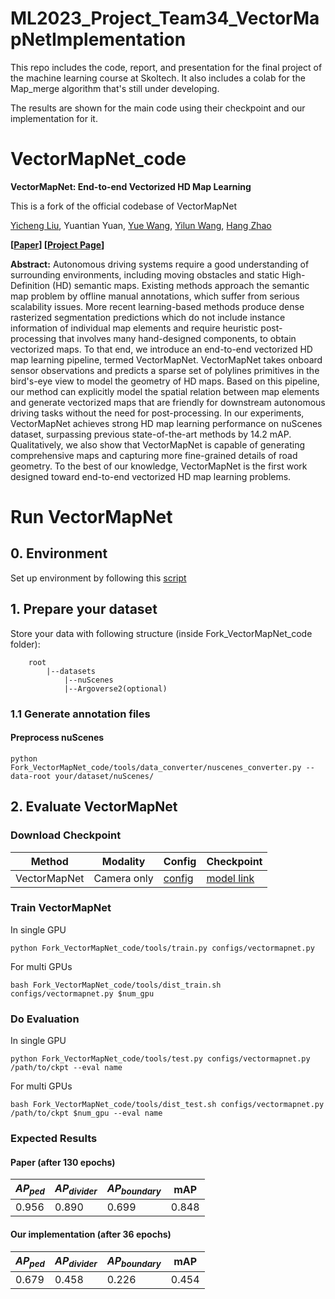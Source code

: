 # ML2023_Project_Team34_VectorMapNetImplementation
This repo includes the code, report, and presentation for the final project of the machine learning course at Skoltech. It also includes a colab for the Map_merge algorithm that's still under developing. 

The results are shown for the main code using their checkpoint and our implementation for it. 


# VectorMapNet_code
**VectorMapNet: End-to-end Vectorized HD Map Learning**

This is a fork of the official codebase of VectorMapNet


[Yicheng Liu](https://scholar.google.com/citations?user=vRmsgQUAAAAJ&hl=zh-CN), Yuantian Yuan, [Yue Wang](https://people.csail.mit.edu/yuewang/), [Yilun Wang](https://scholar.google.com.hk/citations?user=nUyTDosAAAAJ&hl=en/), [Hang Zhao](http://people.csail.mit.edu/hangzhao/)


**[[Paper](https://arxiv.org/pdf/2206.08920.pdf)] [[Project Page](https://tsinghua-mars-lab.github.io/vectormapnet/)]**

**Abstract:**
Autonomous driving systems require a good understanding of surrounding environments, including moving obstacles and static High-Definition (HD) semantic maps. Existing methods approach the semantic map problem by offline manual annotations, which suffer from serious scalability issues. More recent learning-based methods produce dense rasterized segmentation predictions which do not include instance information of individual map elements and require heuristic post-processing that involves many hand-designed components, to obtain vectorized maps. To that end, we introduce an end-to-end vectorized HD map learning pipeline, termed VectorMapNet. VectorMapNet takes onboard sensor observations and predicts a sparse set of polylines primitives in the bird's-eye view to model the geometry of HD maps. Based on this pipeline, our method can explicitly model the spatial relation between map elements and generate vectorized maps that are friendly for downstream autonomous driving tasks without the need for post-processing. In our experiments, VectorMapNet achieves strong HD map learning performance on nuScenes dataset, surpassing previous state-of-the-art methods by 14.2 mAP. Qualitatively, we also show that VectorMapNet is capable of generating comprehensive maps and capturing more fine-grained details of road geometry. To the best of our knowledge, VectorMapNet is the first work designed toward end-to-end vectorized HD map learning problems.


# Run VectorMapNet

## 0. Environment

Set up environment by following this [script](Fork_VectorMapNet_code/env.md)

## 1. Prepare your dataset

Store your data with following structure (inside Fork_VectorMapNet_code folder):

```
    root
        |--datasets
            |--nuScenes
            |--Argoverse2(optional)

```

### 1.1 Generate annotation files

#### Preprocess nuScenes

```
python Fork_VectorMapNet_code/tools/data_converter/nuscenes_converter.py --data-root your/dataset/nuScenes/
```

## 2. Evaluate VectorMapNet

### Download Checkpoint
| Method       | Modality    | Config | Checkpoint |
|--------------|-------------|--------|------------|
| VectorMapNet | Camera only | [config](Fork_VectorMapNet_code/configs/vectormapnet.py) | [model link](https://drive.google.com/file/d/1ccrlZ2HrFfpBB27kC9DkwCYWlTUpgmin/view?usp=sharing)      |


### Train VectorMapNet

In single GPU
```
python Fork_VectorMapNet_code/tools/train.py configs/vectormapnet.py
```

For multi GPUs
```
bash Fork_VectorMapNet_code/tools/dist_train.sh configs/vectormapnet.py $num_gpu
```


### Do Evaluation

In single GPU
```
python Fork_VectorMapNet_code/tools/test.py configs/vectormapnet.py /path/to/ckpt --eval name
```

For multi GPUs
```
bash Fork_VectorMapNet_code/tools/dist_test.sh configs/vectormapnet.py /path/to/ckpt $num_gpu --eval name
```


### Expected Results 
#### Paper (after 130 epochs)

| $AP_{ped}$   | $AP_{divider}$ | $AP_{boundary}$ | mAP   |
|--------------|----------------|-----------------|-------|
| 0.956 | 0.890    | 0.699          | 0.848 |

#### Our implementation  (after 36 epochs)
| $AP_{ped}$   | $AP_{divider}$ | $AP_{boundary}$ | mAP   |
|--------------|----------------|-----------------|-------|
| 0.679 | 0.458    | 0.226          | 0.454 |
